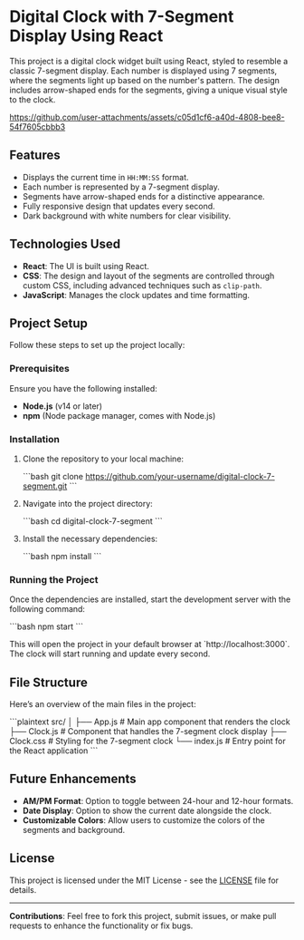 # Digital Clock with 7-Segment Display Using React

This project is a digital clock widget built using React, styled to resemble a classic 7-segment display. Each number is displayed using 7 segments, where the segments light up based on the number's pattern. The design includes arrow-shaped ends for the segments, giving a unique visual style to the clock.



https://github.com/user-attachments/assets/c05d1cf6-a40d-4808-bee8-54f7605cbbb3



## Features

- Displays the current time in `HH:MM:SS` format.
- Each number is represented by a 7-segment display.
- Segments have arrow-shaped ends for a distinctive appearance.
- Fully responsive design that updates every second.
- Dark background with white numbers for clear visibility.

## Technologies Used

- **React**: The UI is built using React.
- **CSS**: The design and layout of the segments are controlled through custom CSS, including advanced techniques such as `clip-path`.
- **JavaScript**: Manages the clock updates and time formatting.

## Project Setup

Follow these steps to set up the project locally:

### Prerequisites

Ensure you have the following installed:

- **Node.js** (v14 or later)
- **npm** (Node package manager, comes with Node.js)

### Installation

1. Clone the repository to your local machine:

   \`\`\`bash
   git clone https://github.com/your-username/digital-clock-7-segment.git
   \`\`\`

2. Navigate into the project directory:

   \`\`\`bash
   cd digital-clock-7-segment
   \`\`\`

3. Install the necessary dependencies:

   \`\`\`bash
   npm install
   \`\`\`

### Running the Project

Once the dependencies are installed, start the development server with the following command:

\`\`\`bash
npm start
\`\`\`

This will open the project in your default browser at \`http://localhost:3000\`. The clock will start running and update every second.

## File Structure

Here’s an overview of the main files in the project:

\`\`\`plaintext
src/
│
├── App.js          # Main app component that renders the clock
├── Clock.js        # Component that handles the 7-segment clock display
├── Clock.css       # Styling for the 7-segment clock
└── index.js        # Entry point for the React application
\`\`\`

## Future Enhancements

- **AM/PM Format**: Option to toggle between 24-hour and 12-hour formats.
- **Date Display**: Option to show the current date alongside the clock.
- **Customizable Colors**: Allow users to customize the colors of the segments and background.

## License

This project is licensed under the MIT License - see the [LICENSE](LICENSE) file for details.

---

**Contributions**: Feel free to fork this project, submit issues, or make pull requests to enhance the functionality or fix bugs.
